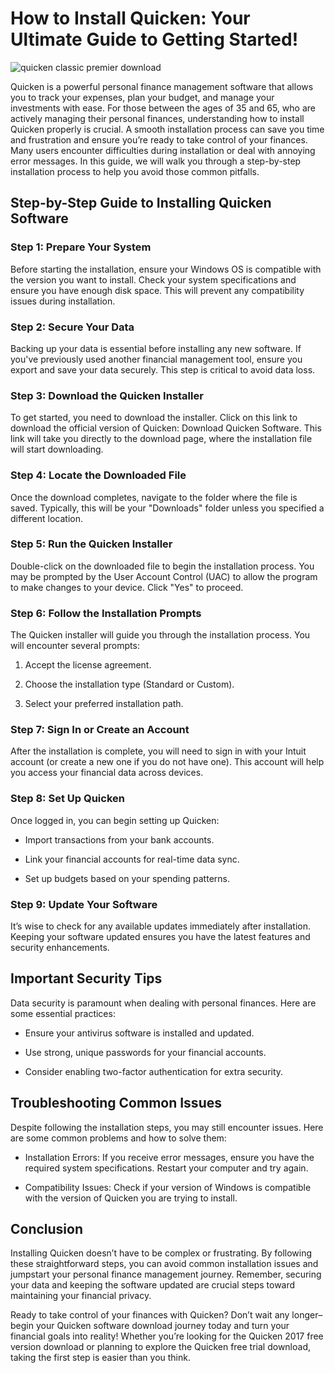 # How to Install Quicken: Your Ultimate Guide to Getting Started!


![quicken classic premier download](https://i.postimg.cc/13JXGfL8/activate-laptop-ae1ecf35fd08461eb78116f6a3e24c0f.webp)


Quicken is a powerful personal finance management software that allows you to track your expenses, plan your budget, and manage your investments with ease. For those between the ages of 35 and 65, who are actively managing their personal finances, understanding how to install Quicken properly is crucial. A smooth installation process can save you time and frustration and ensure you’re ready to take control of your finances. Many users encounter difficulties during installation or deal with annoying error messages. In this guide, we will walk you through a step-by-step installation process to help you avoid those common pitfalls.


## Step-by-Step Guide to Installing Quicken Software


### Step 1: Prepare Your System


Before starting the installation, ensure your Windows OS is compatible with the version you want to install. Check your system specifications and ensure you have enough disk space. This will prevent any compatibility issues during installation.


### Step 2: Secure Your Data


Backing up your data is essential before installing any new software. If you've previously used another financial management tool, ensure you export and save your data securely. This step is critical to avoid data loss.


### Step 3: Download the Quicken Installer


To get started, you need to download the installer. Click on this link to download the official version of Quicken: Download Quicken Software. This link will take you directly to the download page, where the installation file will start downloading.


### Step 4: Locate the Downloaded File


Once the download completes, navigate to the folder where the file is saved. Typically, this will be your "Downloads" folder unless you specified a different location.


### Step 5: Run the Quicken Installer


Double-click on the downloaded file to begin the installation process. You may be prompted by the User Account Control (UAC) to allow the program to make changes to your device. Click "Yes" to proceed.


### Step 6: Follow the Installation Prompts


The Quicken installer will guide you through the installation process. You will encounter several prompts:


1. Accept the license agreement.


2. Choose the installation type (Standard or Custom).


3. Select your preferred installation path.


### Step 7: Sign In or Create an Account


After the installation is complete, you will need to sign in with your Intuit account (or create a new one if you do not have one). This account will help you access your financial data across devices.


### Step 8: Set Up Quicken


Once logged in, you can begin setting up Quicken:


- Import transactions from your bank accounts.


- Link your financial accounts for real-time data sync.


- Set up budgets based on your spending patterns.


### Step 9: Update Your Software


It’s wise to check for any available updates immediately after installation. Keeping your software updated ensures you have the latest features and security enhancements.


## Important Security Tips


Data security is paramount when dealing with personal finances. Here are some essential practices:


- Ensure your antivirus software is installed and updated.


- Use strong, unique passwords for your financial accounts.


- Consider enabling two-factor authentication for extra security.


## Troubleshooting Common Issues


Despite following the installation steps, you may still encounter issues. Here are some common problems and how to solve them:


- Installation Errors: If you receive error messages, ensure you have the required system specifications. Restart your computer and try again.


- Compatibility Issues: Check if your version of Windows is compatible with the version of Quicken you are trying to install.


## Conclusion


Installing Quicken doesn’t have to be complex or frustrating. By following these straightforward steps, you can avoid common installation issues and jumpstart your personal finance management journey. Remember, securing your data and keeping the software updated are crucial steps toward maintaining your financial privacy.


Ready to take control of your finances with Quicken? Don’t wait any longer–begin your Quicken software download journey today and turn your financial goals into reality! Whether you’re looking for the Quicken 2017 free version download or planning to explore the Quicken free trial download, taking the first step is easier than you think.

